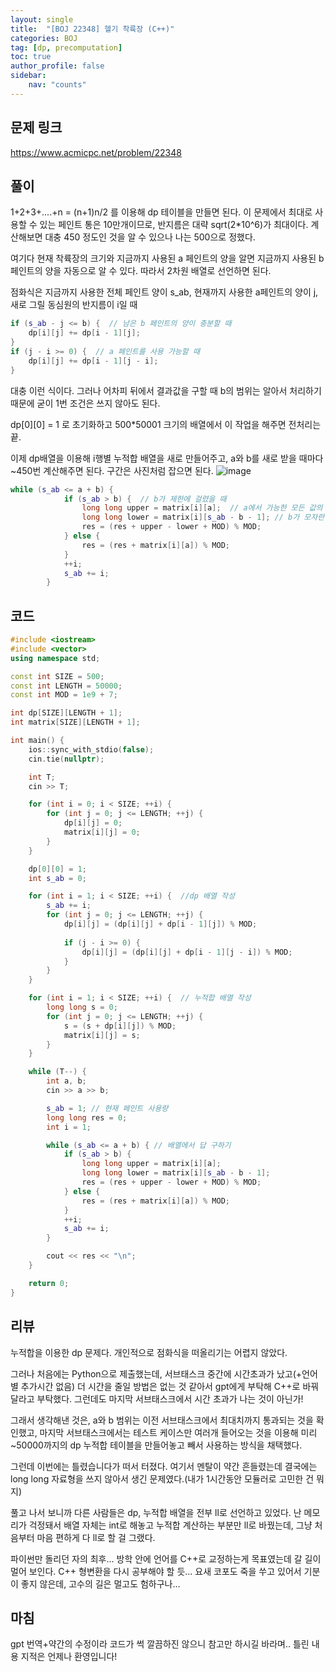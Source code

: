 ```yaml
---
layout: single
title:  "[BOJ 22348] 헬기 착륙장 (C++)"
categories: BOJ
tag: [dp, precomputation]
toc: true
author_profile: false
sidebar:
    nav: "counts"
---
```

## 문제 링크
https://www.acmicpc.net/problem/22348

## 풀이
1+2+3+....+n = (n+1)n/2 를 이용해 dp 테이블을 만들면 된다.
이 문제에서 최대로 사용할 수 있는 페인트 통은 10만개이므로, 반지름은 대략 sqrt(2*10^6)가 최대이다. 계산해보면 대충 450 정도인 것을 알 수 있으나 나는 500으로 정했다.

여기다 현재 착륙장의 크기와 지금까지 사용된 a 페인트의 양을 알면 지금까지 사용된 b 페인트의 양을 자동으로 알 수 있다. 따라서 2차원 배열로 선언하면 된다.

점화식은 지금까지 사용한 전체 페인트 양이 s_ab, 현재까지 사용한 a페인트의 양이 j, 새로 그릴 동심원의 반지름이 i일 때
```c++
if (s_ab - j <= b) {  // 남은 b 페인트의 양이 충분할 때
    dp[i][j] += dp[i - 1][j];
}
if (j - i >= 0) {  // a 페인트를 사용 가능할 때
    dp[i][j] += dp[i - 1][j - i];
}
```
대충 이런 식이다. 그러나 어차피 뒤에서 결과값을 구할 때 b의 범위는 알아서 처리하기 때문에 굳이 1번 조건은 쓰지 않아도 된다.

dp[0][0] = 1 로 초기화하고 500*50001 크기의 배열에서 이 작업을 해주면 전처리는 끝.


이제 dp배열을 이용해 i행별 누적합 배열을 새로 만들어주고, a와 b를 새로 받을 때마다 ~450번 계산해주면 된다.
구간은 사진처럼 잡으면 된다.
![image](https://github.com/user-attachments/assets/55942261-7ca4-4db8-ab96-402c25d63720)

```c++
while (s_ab <= a + b) {
            if (s_ab > b) {  // b가 제한에 걸렸을 때
                long long upper = matrix[i][a];  // a에서 가능한 모든 값의 합
                long long lower = matrix[i][s_ab - b - 1]; // b가 모자란 구간의 합
                res = (res + upper - lower + MOD) % MOD;
            } else {
                res = (res + matrix[i][a]) % MOD;
            }
            ++i;
            s_ab += i;
        }
```

## 코드
```c++
#include <iostream>
#include <vector>
using namespace std;

const int SIZE = 500;
const int LENGTH = 50000;
const int MOD = 1e9 + 7;

int dp[SIZE][LENGTH + 1];
int matrix[SIZE][LENGTH + 1];

int main() {
    ios::sync_with_stdio(false);
    cin.tie(nullptr);

    int T;
    cin >> T;

    for (int i = 0; i < SIZE; ++i) {
        for (int j = 0; j <= LENGTH; ++j) {
            dp[i][j] = 0;
            matrix[i][j] = 0;
        }
    }

    dp[0][0] = 1;
    int s_ab = 0;

    for (int i = 1; i < SIZE; ++i) {  //dp 배열 작성
        s_ab += i;
        for (int j = 0; j <= LENGTH; ++j) {
            dp[i][j] = (dp[i][j] + dp[i - 1][j]) % MOD;
            
            if (j - i >= 0) {
                dp[i][j] = (dp[i][j] + dp[i - 1][j - i]) % MOD;
            }
        }
    }

    for (int i = 1; i < SIZE; ++i) {  // 누적합 배열 작성
        long long s = 0;
        for (int j = 0; j <= LENGTH; ++j) {
            s = (s + dp[i][j]) % MOD;
            matrix[i][j] = s;
        }
    }

    while (T--) {
        int a, b;
        cin >> a >> b;

        s_ab = 1; // 현재 페인트 사용량
        long long res = 0;
        int i = 1;

        while (s_ab <= a + b) { // 배열에서 답 구하기
            if (s_ab > b) {
                long long upper = matrix[i][a];
                long long lower = matrix[i][s_ab - b - 1];
                res = (res + upper - lower + MOD) % MOD;
            } else {
                res = (res + matrix[i][a]) % MOD;
            }
            ++i;
            s_ab += i;
        }

        cout << res << "\n";
    }

    return 0;
}
```

## 리뷰
누적합을 이용한 dp 문제다. 
개인적으로 점화식을 떠올리기는 어렵지 않았다.

그러나 처음에는 Python으로 제출했는데, 서브태스크 중간에 시간초과가 났고(+언어별 추가시간 없음) 더 시간을 줄일 방법은 없는 것 같아서 gpt에게 부탁해 C++로 바꿔달라고 부탁했다.
그런데도 마지막 서브태스크에서 시간 초과가 나는 것이 아닌가!

그래서 생각해낸 것은, a와 b 범위는 이전 서브태스크에서 최대치까지 통과되는 것을 확인했고, 마지막 서브태스크에서는 테스트 케이스만 여러개 들어오는 것을 이용해 미리 ~50000까지의 dp 누적합 테이블을 만들어놓고 빼서 사용하는 방식을 채택했다.

그런데 이번에는 틀렸습니다가 떠서 터졌다. 여기서 멘탈이 약간 흔들렸는데 결국에는 long long 자료형을 쓰지 않아서 생긴 문제였다.(내가 1시간동안 모듈러로 고민한 건 뭐지)

풀고 나서 보니까 다른 사람들은 dp, 누적합 배열을 전부 ll로 선언하고 있었다. 난 메모리가 걱정돼서 배열 자체는 int로 해놓고 누적합 계산하는 부분만 ll로 바꿨는데, 그냥 처음부터 마음 편하게 다 ll로 할 걸 그랬다.

파이썬만 돌리던 자의 최후...
방학 안에 언어를 C++로 교정하는게 목표였는데 갈 길이 멀어 보인다. C++ 형변환을 다시 공부해야 할 듯... 요새 코포도 죽을 쑤고 있어서 기분이 좋지 않은데, 고수의 길은 멀고도 험하구나...

## 마침
gpt 번역+약간의 수정이라 코드가 썩 깔끔하진 않으니 참고만 하시길 바라며..
틀린 내용 지적은 언제나 환영입니다!
